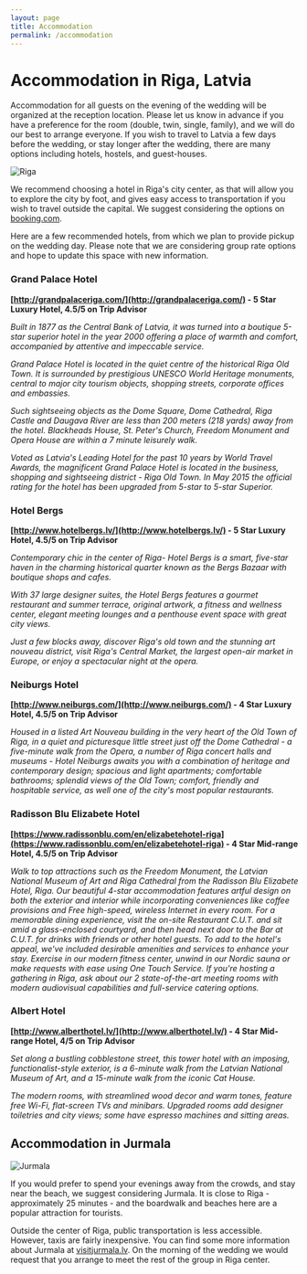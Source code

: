 ```yaml
---
layout: page
title: Accommodation
permalink: /accommodation
---
```


Accommodation in Riga, Latvia
=============================

Accommodation for all guests on the evening of the wedding will be organized at
the reception location. Please let us know in advance if you have a preference
for the room (double, twin, single, family), and we will do our best to arrange
everyone. If you wish to travel to Latvia a few days before the wedding, or stay
longer after the wedding, there are many options including hotels, hostels, and
guest-houses.

![Riga](../images/riga.jpg)

We recommend choosing a hotel in Riga's city center, as that will allow you to
explore the city by foot, and gives easy access to transportation if you wish to
travel outside the capital. We suggest considering the options on
[booking.com](http://booking.com).

Here are a few recommended hotels, from which we plan to provide pickup on the
wedding day. Please note that we are considering group rate options and hope to
update this space with new information.

### Grand Palace Hotel

**[http://grandpalaceriga.com/](http://grandpalaceriga.com/) - 5 Star Luxury Hotel, 4.5/5 on Trip Advisor**

*Built in 1877 as the Central Bank of Latvia, it was turned into a boutique
5-star superior hotel in the year 2000 offering a place of warmth and comfort,
accompanied by attentive and impeccable service.*

*Grand Palace Hotel is located in the quiet centre of the historical Riga Old
Town. It is surrounded by prestigious UNESCO World Heritage monuments, central
to major city tourism objects, shopping streets, corporate offices and
embassies.*

*Such sightseeing objects as the Dome Square, Dome Cathedral, Riga Castle and
Daugava River are less than 200 meters (218 yards) away from the hotel.
Blackheads House, St. Peter's Church, Freedom Monument and Opera House are
within a 7 minute leisurely walk.*

*Voted as Latvia's Leading Hotel for the past 10 years by World Travel Awards,
the magnificent Grand Palace Hotel is located in the business, shopping and
sightseeing district - Riga Old Town. In May 2015 the official rating for the
hotel has been upgraded from 5-star to 5-star Superior.*

### Hotel Bergs

**[http://www.hotelbergs.lv/](http://www.hotelbergs.lv/) - 5 Star Luxury Hotel, 4.5/5 on Trip Advisor**

*Contemporary chic in the center of Riga- Hotel Bergs is a smart, five-star
haven in the charming historical quarter known as the Bergs Bazaar with boutique
shops and cafes.*

*With 37 large designer suites, the Hotel Bergs features a gourmet restaurant
and summer terrace, original artwork, a fitness and wellness center, elegant
meeting lounges and a penthouse event space with great city views.*

*Just a few blocks away, discover Riga's old town and the stunning art nouveau
district, visit Riga's Central Market, the largest open-air market in Europe, or
enjoy a spectacular night at the opera.*

### Neiburgs Hotel

**[http://www.neiburgs.com/](http://www.neiburgs.com/) - 4 Star Luxury Hotel, 4.5/5 on Trip Advisor**

*Housed in a listed Art Nouveau building in the very heart of the Old Town of
Riga, in a quiet and picturesque little street just off the Dome Cathedral - a
five-minute walk from the Opera, a number of Riga concert halls and museums -
Hotel Neiburgs awaits you with a combination of heritage and contemporary
design; spacious and light apartments; comfortable bathrooms; splendid views of
the Old Town; comfort, friendly and hospitable service, as well one of the
city's most popular restaurants.*

### Radisson Blu Elizabete Hotel

**[https://www.radissonblu.com/en/elizabetehotel-riga](https://www.radissonblu.com/en/elizabetehotel-riga) - 4 Star Mid-range Hotel, 4.5/5 on Trip Advisor**

*Walk to top attractions such as the Freedom Monument, the Latvian National
Museum of Art and Riga Cathedral from the Radisson Blu Elizabete Hotel, Riga.
Our beautiful 4-star accommodation features artful design on both the exterior
and interior while incorporating conveniences like coffee provisions and Free
high-speed, wireless Internet in every room. For a memorable dining experience,
visit the on-site Restaurant C.U.T. and sit amid a glass-enclosed courtyard, and
then head next door to the Bar at C.U.T. for drinks with friends or other hotel
guests. To add to the hotel's appeal, we've included desirable amenities and
services to enhance your stay. Exercise in our modern fitness center, unwind in
our Nordic sauna or make requests with ease using One Touch Service. If you're
hosting a gathering in Riga, ask about our 2 state-of-the-art meeting rooms with
modern audiovisual capabilities and full-service catering options.*

### Albert Hotel

**[http://www.alberthotel.lv/](http://www.alberthotel.lv/) - 4 Star Mid-range Hotel, 4/5 on Trip Advisor**

*Set along a bustling cobblestone street, this tower hotel with an imposing,
functionalist-style exterior, is a 6-minute walk from the Latvian National
Museum of Art, and a 15-minute walk from the iconic Cat House.*

*The modern rooms, with streamlined wood decor and warm tones, feature free
Wi-Fi, flat-screen TVs and minibars. Upgraded rooms add designer toiletries and
city views; some have espresso machines and sitting areas.*


Accommodation in Jurmala
------------------------

![Jurmala](../images/jurmala.jpg)

If you would prefer to spend your evenings away from the crowds, and stay near
the beach, we suggest considering Jurmala. It is close to Riga - approximately
25 minutes - and the boardwalk and beaches here are a popular attraction for
tourists.

Outside the center of Riga, public transportation is less accessible. However,
taxis are fairly inexpensive. You can find some more information about Jurmala
at [visitjurmala.lv](http://www.visitjurmala.lv/en/). On the morning of the
wedding we would request that you arrange to meet the rest of the group in Riga
center.
